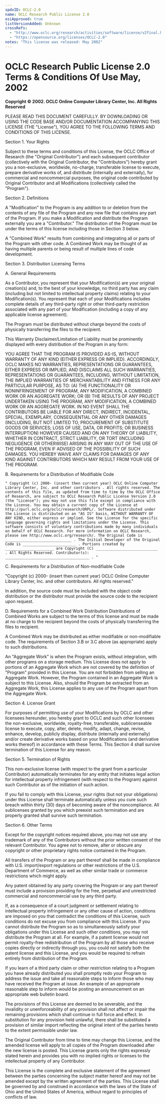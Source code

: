 ```yaml
---
spdxID: OCLC-2.0
name: OCLC Research Public License 2.0
osiApproved: true
listVersionAdded: Unknown
crossRefs: 
  - "http://www.oclc.org/research/activities/software/license/v2final.htm"
  - "https://opensource.org/licenses/OCLC-2.0"
notes: "This license was released: May 2002"
---
```


# OCLC Research Public License 2.0 Terms & Conditions Of Use May, 2002

**Copyright © 2002. OCLC Online Computer Library Center, Inc. All Rights Reserved**

PLEASE READ THIS DOCUMENT CAREFULLY. BY DOWNLOADING OR USING THE CODE BASE AND/OR DOCUMENTATION ACCOMPANYING THIS LICENSE (THE "License"), YOU AGREE TO THE FOLLOWING TERMS AND CONDITIONS OF THIS LICENSE.

Section 1. Your Rights

Subject to these terms and conditions of this License, the OCLC Office of Research (the "Original Contributor") and each subsequent contributor (collectively with the Original Contributor, the "Contributors") hereby grant you a non-exclusive, worldwide, no-charge, transferable license to execute, prepare derivative works of, and distribute (internally and externally), for commercial and noncommercial purposes, the original code contributed by Original Contributor and all Modifications (collectively called the "Program").

Section 2. Definitions

A "Modification" to the Program is any addition to or deletion from the contents of any file of the Program and any new file that contains any part of the Program. If you make a Modification and distribute the Program externally you are a "Contributor." The distribution of the Program must be under the terms of this license including those in Section 3 below.

A "Combined Work" results from combining and integrating all or parts of the Program with other code. A Combined Work may be thought of as having multiple parents or being result of multiple lines of code development.

Section 3. Distribution Licensing Terms

A. General Requirements
  
  As a Contributor, you represent that your Modification(s) are your original creation(s) and, to the best of your knowledge, no third party has any claim (including but not limited to intellectual property claims) relating to your Modification(s). You represent that each of your Modifications includes complete details of any third-party right or other third-party restriction associated with any part of your Modification (including a copy of any applicable license agreement).

  The Program must be distributed without charge beyond the costs of physically transferring the files to the recipient.

  This Warranty Disclaimer/Limitation of Liability must be prominently displayed with every distribution of the Program in any form:

  YOU AGREE THAT THE PROGRAM IS PROVIDED AS-IS, WITHOUT WARRANTY OF ANY KIND (EITHER EXPRESS OR IMPLIED). ACCORDINGLY, OCLC MAKES NO WARRANTIES, REPRESENTATIONS OR GUARANTEES, EITHER EXPRESS OR IMPLIED, AND DISCLAIMS ALL SUCH WARRANTIES, REPRESENTATIONS OR GUARANTEES, INCLUDING, WITHOUT LIMITATION, THE IMPLIED WARRANTIES OF MERCHANTABILITY AND FITNESS FOR ANY PARTICULAR PURPOSE, AS TO: (A) THE FUNCTIONALITY OR NONINFRINGEMENT OF PROGRAM, ANY MODIFICATION, A COMBINED WORK OR AN AGGREGATE WORK; OR (B) THE RESULTS OF ANY PROJECT UNDERTAKEN USING THE PROGRAM, ANY MODIFICATION, A COMBINED WORK OR AN AGGREGATE WORK. IN NO EVENT SHALL THE CONTRIBUTORS BE LIABLE FOR ANY DIRECT, INDIRECT, INCIDENTAL, SPECIAL, EXEMPLARY, CONSEQUENTIAL OR ANY OTHER DAMAGES (INCLUDING, BUT NOT LIMITED TO, PROCUREMENT OF SUBSTITUTE GOODS OR SERVICES; LOSS OF USE, DATA, OR PROFITS; OR BUSINESS INTERRUPTION) HOWEVER CAUSED AND ON ANY THEORY OF LIABILITY, WHETHER IN CONTRACT, STRICT LIABILITY, OR TORT (INCLUDING NEGLIGENCE OR OTHERWISE) ARISING IN ANY WAY OUT OF THE USE OF THE PROGRAM, EVEN IF ADVISED OF THE POSSIBILITY OF SUCH DAMAGES. YOU HEREBY WAIVE ANY CLAIMS FOR DAMAGES OF ANY KIND AGAINST CONTRIBUTORS WHICH MAY RESULT FROM YOUR USE OF THE PROGRAM.

B. Requirements for a Distribution of Modifiable Code
  
  ```
  " Copyright (c) 2000- (insert then current year) OCLC Online Computer Library Center, Inc. and other contributors . All rights reserved. The contents of this file, as updated from time to time by the OCLC Office of Research, are subject to OCLC Research Public License Version 2.0 (the "License"); you may not use this file except in compliance with the License. You may obtain a current copy of the License at http://purl.oclc.org/oclc/research/ORPL/. Software distributed under the License is distributed on an "AS IS" basis, WITHOUT WARRANTY OF ANY KIND, either express or implied. See the License for the specific language governing rights and limitations under the License. This software consists of voluntary contributions made by many individuals on behalf of OCLC Research. For more information on OCLC Research, please see http://www.oclc.org/research/. The Original Code is ______________________________ . The Initial Developer of the Original Code is ________________________ . Portions created by ______________________ are Copyright (C) ____________________________ . All Rights Reserved. Contributor(s): ______________________________________ . "
  ```

C. Requirements for a Distribution of Non-modifiable Code
  
  "Copyright (c) 2000- (insert then current year) OCLC Online Computer Library Center, Inc. and other contributors. All rights reserved."

  In addition, the source code must be included with the object code distribution or the distributor must provide the source code to the recipient upon request.

D. Requirements for a Combined Work Distribution
  Distributions of Combined Works are subject to the terms of this license and must be made at no charge to the recipient beyond the costs of physically transferring the files to recipient.

  A Combined Work may be distributed as either modifiable or non-modifiable code. The requirements of Section 3.B or 3.C above (as appropriate) apply to such distributions.

  An "Aggregate Work" is when the Program exists, without integration, with other programs on a storage medium. This License does not apply to portions of an Aggregate Work which are not covered by the definition of "Program" provided in this License. You are not forbidden from selling an Aggregate Work. However, the Program contained in an Aggregate Work is subject to this License. Also, should the Program be extracted from an Aggregate Work, this License applies to any use of the Program apart from the Aggregate Work.

  Section 4. License Grant

  For purposes of permitting use of your Modifications by OCLC and other licensees hereunder, you hereby grant to OCLC and such other licensees the non-exclusive, worldwide, royalty-free, transferable, sublicenseable license to execute, copy, alter, delete, modify, adapt, change, revise, enhance, develop, publicly display, distribute (internally and externally) and/or create derivative works based on your Modifications (and derivative works thereof) in accordance with these Terms. This Section 4 shall survive termination of this License for any reason.

Section 5. Termination of Rights

This non-exclusive license (with respect to the grant from a particular Contributor) automatically terminates for any entity that initiates legal action for intellectual property infringement (with respect to the Program) against such Contributor as of the initiation of such action.

If you fail to comply with this License, your rights (but not your obligations) under this License shall terminate automatically unless you cure such breach within thirty (30) days of becoming aware of the noncompliance. All sublicenses granted by you which preexist such termination and are properly granted shall survive such termination.

Section 6. Other Terms

Except for the copyright notices required above, you may not use any trademark of any of the Contributors without the prior written consent of the relevant Contributor. You agree not to remove, alter or obscure any copyright or other proprietary rights notice contained in the Program.

All transfers of the Program or any part thereof shall be made in compliance with U.S. import/export regulations or other restrictions of the U.S. Department of Commerce, as well as other similar trade or commerce restrictions which might apply.

Any patent obtained by any party covering the Program or any part thereof must include a provision providing for the free, perpetual and unrestricted commercial and noncommercial use by any third party.

If, as a consequence of a court judgment or settlement relating to intellectual property infringement or any other cause of action, conditions are imposed on you that contradict the conditions of this License, such conditions do not excuse you from compliance with this License. If you cannot distribute the Program so as to simultaneously satisfy your obligations under this License and such other conditions, you may not distribute the Program at all. For example, if a patent license would not permit royalty-free redistribution of the Program by all those who receive copies directly or indirectly through you, you could not satisfy both the patent license and this License, and you would be required to refrain entirely from distribution of the Program.

If you learn of a third party claim or other restriction relating to a Program you have already distributed you shall promptly redo your Program to address the issue and take all reasonable steps to inform those who may have received the Program at issue. An example of an appropriate reasonable step to inform would be posting an announcement on an appropriate web bulletin board.

The provisions of this License are deemed to be severable, and the invalidity or unenforceability of any provision shall not affect or impair the remaining provisions which shall continue in full force and effect. In substitution for any provision held unlawful, there shall be substituted a provision of similar import reflecting the original intent of the parties hereto to the extent permissible under law.

The Original Contributor from time to time may change this License, and the amended license will apply to all copies of the Program downloaded after the new license is posted. This License grants only the rights expressly stated herein and provides you with no implied rights or licenses to the intellectual property of any Contributor.

This License is the complete and exclusive statement of the agreement between the parties concerning the subject matter hereof and may not be amended except by the written agreement of the parties. This License shall be governed by and construed in accordance with the laws of the State of Ohio and the United States of America, without regard to principles of conflicts of law.
